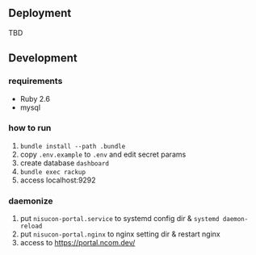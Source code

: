 ## Deployment

TBD

## Development
### requirements

* Ruby 2.6
* mysql

### how to run
1. `bundle install --path .bundle`
2. copy `.env.example` to `.env` and edit secret params
3. create database `dashboard`
3. `bundle exec rackup`
4. access localhost:9292

### daemonize
1. put `nisucon-portal.service` to systemd config dir & `systemd daemon-reload`
2. put `nisucon-portal.nginx` to nginx setting dir & restart nginx
3. access to https://portal.ncom.dev/
